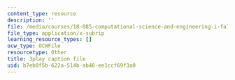 ```yaml
---
content_type: resource
description: ''
file: /media/courses/18-085-computational-science-and-engineering-i-fall-2008/b7eb0f5b622a514bab46ee1ccf69f3a0_SreJp2U0Vio.vtt
file_type: application/x-subrip
learning_resource_types: []
ocw_type: OCWFile
resourcetype: Other
title: 3play caption file
uid: b7eb0f5b-622a-514b-ab46-ee1ccf69f3a0
---
```

